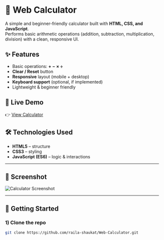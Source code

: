 # 📱 Web Calculator

A simple and beginner-friendly calculator built with **HTML, CSS, and JavaScript**.  
Performs basic arithmetic operations (addition, subtraction, multiplication, division) with a clean, responsive UI.


## ✨ Features
- Basic operations: **+ − × ÷**
- **Clear / Reset** button
- **Responsive** layout (mobile + desktop)
- **Keyboard support** (optional, if implemented)
- Lightweight & beginner friendly


## 🚀 Live Demo
👉 [View Calculator](https://raila-shaukat.github.io/Web-Calculator/)


## 🛠️ Technologies Used
- **HTML5** – structure
- **CSS3** – styling
- **JavaScript (ES6)** – logic & interactions

---

## 📸 Screenshot


![Calculator Screenshot](image)

---

## 📂 Getting Started

### 1) Clone the repo
```bash
git clone https://github.com/raila-shaukat/Web-Calculator.git

